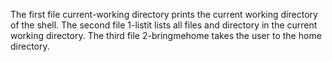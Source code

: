The first file current-working directory prints the current working directory of the shell.
The second file 1-listit lists all files and directory in the current working directory.
The third file 2-bringmehome takes the user to the home directory.
